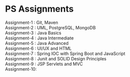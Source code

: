 # PS Assignments
Assignment-1 : Git, Maven <br/>
Assignment-2 : UML, PostgreSQL, MongoDB <br/>
Assignment-3 : Java Basics<br/>
Assignment-4 : Java Intermediate<br/>
Assignment-5 : Java Advanced<br/>
Assignment-6 : UI/UX and HTML<br/>
Assignment-7 : Spring IOC with Spring Boot and JavaScript<br/>
Assignment-8 : Junit and SOLID Design Principles<br/>
Assignment-9 : JSP Servlets and MVC<br/>
Assignment-10:
